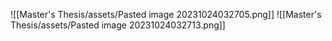 ![[Master's Thesis/assets/Pasted image 20231024032705.png]]
![[Master's Thesis/assets/Pasted image 20231024032713.png]]